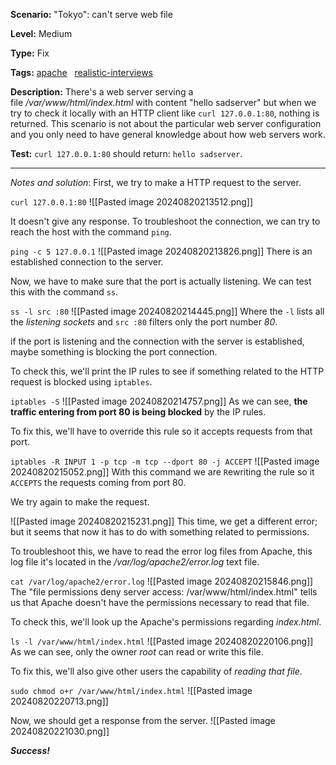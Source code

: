 **Scenario:** "Tokyo": can't serve web file

**Level:** Medium

**Type:** Fix

**Tags:** [apache](https://sadservers.com/tag/apache)   [realistic-interviews](https://sadservers.com/tag/realistic-interviews)  

**Description:** There's a web server serving a file _/var/www/html/index.html_ with content "hello sadserver" but when we try to check it locally with an HTTP client like `curl 127.0.0.1:80`, nothing is returned. This scenario is not about the particular web server configuration and you only need to have general knowledge about how web servers work.

**Test:** `curl 127.0.0.1:80` should return: `hello sadserver`.

---
_Notes and solution_: First, we try to make a HTTP request to the server.

`curl 127.0.0.1:80`
![[Pasted image 20240820213512.png]]

It doesn't give any response. To troubleshoot the connection, we can try to reach the host with the command `ping`.

`ping -c 5 127.0.0.1`
![[Pasted image 20240820213826.png]]
There is an established connection to the server.

Now, we have to make sure that the port is actually listening. We can test this with the command `ss`.

`ss -l src :80`
![[Pasted image 20240820214445.png]]
Where the `-l` lists all the _listening sockets_ and `src :80` filters only the port number _80_.

if the port is listening and the connection with the server is established, maybe something is blocking the port connection.

To check this, we'll print the IP rules to see if something related to the HTTP request is blocked using `iptables`.

`iptables -S`
![[Pasted image 20240820214757.png]]
As we can see, **the traffic entering from port 80 is being blocked** by the IP rules.

To fix this, we'll have to override this rule so it accepts requests from that port.

`iptables -R INPUT 1 -p tcp -m tcp --dport 80 -j ACCEPT`
![[Pasted image 20240820215052.png]]
With this command we are `R`ewriting the rule so it `ACCEPTS` the requests coming from port 80.

We try again to make the request.

![[Pasted image 20240820215231.png]]
This time, we get a different error; but it seems that now it has to do with something related to permissions.

To troubleshoot this, we have to read the error log files from Apache, this log file it's located in the _/var/log/apache2/error.log_ text file.

`cat /var/log/apache2/error.log`
![[Pasted image 20240820215846.png]]
The "file permissions deny server access: /var/www/html/index.html" tells us that Apache doesn't have the permissions necessary to read that file.

To check this, we'll look up the Apache's permissions regarding  _index.html_.

`ls -l /var/www/html/index.html`
![[Pasted image 20240820220106.png]]
As we can see, only the owner _root_ can read or write this file.

To fix this, we'll also give other users the capability of _reading that file_.

`sudo chmod o+r /var/www/html/index.html`
![[Pasted image 20240820220713.png]]

Now, we should get a response from the server.
![[Pasted image 20240820221030.png]]

___Success!___


